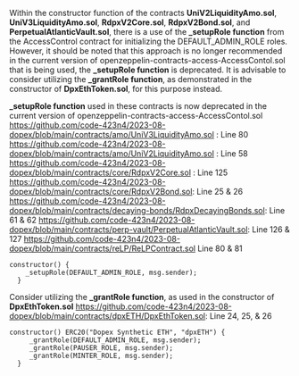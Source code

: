 Within the constructor function of the contracts **UniV2LiquidityAmo.sol**, **UniV3LiquidityAmo.sol**, **RdpxV2Core.sol**, **RdpxV2Bond.sol**, and **PerpetualAtlanticVault.sol**, there is a use of the **_setupRole function** from the AccessControl contract for initializing the DEFAULT_ADMIN_ROLE roles. However, it should be noted that this approach is no longer recommended in the current version of openzeppelin-contracts-access-AccessContol.sol that is being used, the **_setupRole function** is deprecated. It is advisable to consider utilizing the **_grantRole function**, as demonstrated in the constructor of **DpxEthToken.sol**, for this purpose instead.

**_setupRole function** used in these contracts is now deprecated in the current version of openzeppelin-contracts-access-AccessContol.sol 
https://github.com/code-423n4/2023-08-dopex/blob/main/contracts/amo/UniV3LiquidityAmo.sol : Line 80
https://github.com/code-423n4/2023-08-dopex/blob/main/contracts/amo/UniV2LiquidityAmo.sol : Line 58
https://github.com/code-423n4/2023-08-dopex/blob/main/contracts/core/RdpxV2Core.sol : Line 125
https://github.com/code-423n4/2023-08-dopex/blob/main/contracts/core/RdpxV2Bond.sol: Line 25 & 26
https://github.com/code-423n4/2023-08-dopex/blob/main/contracts/decaying-bonds/RdpxDecayingBonds.sol: Line 61 & 62
https://github.com/code-423n4/2023-08-dopex/blob/main/contracts/perp-vault/PerpetualAtlanticVault.sol: Line 126 & 127
https://github.com/code-423n4/2023-08-dopex/blob/main/contracts/reLP/ReLPContract.sol Line 80 & 81


    constructor() {
        _setupRole(DEFAULT_ADMIN_ROLE, msg.sender);
      }


Consider utilizing the **_grantRole function**, as used in the constructor of **DpxEthToken.sol**
https://github.com/code-423n4/2023-08-dopex/blob/main/contracts/dpxETH/DpxEthToken.sol: Line 24, 25, & 26

    constructor() ERC20("Dopex Synthetic ETH", "dpxETH") {
         _grantRole(DEFAULT_ADMIN_ROLE, msg.sender);
         _grantRole(PAUSER_ROLE, msg.sender);
         _grantRole(MINTER_ROLE, msg.sender);
      }
